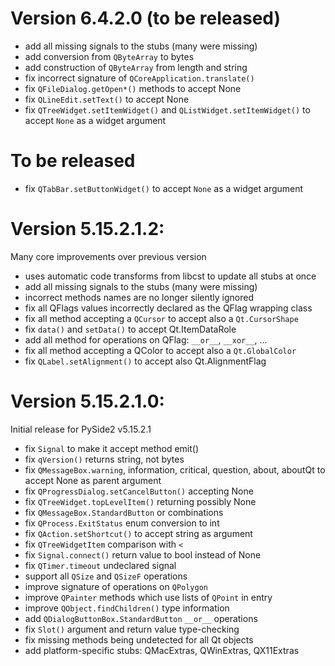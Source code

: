 

Version 6.4.2.0 (to be released)
===============
* add all missing signals to the stubs (many were missing)
* add conversion from `QByteArray` to bytes
* add construction of `QByteArray` from length and string
* fix incorrect signature of `QCoreApplication.translate()`
* fix `QFileDialog.getOpen*()` methods to accept None
* fix `QLineEdit.setText()` to accept None
* fix `QTreeWidget.setItemWidget()` and `QListWidget.setItemWidget()` to accept `None` as a widget argument


To be released
==============
* fix `QTabBar.setButtonWidget()` to accept `None` as a widget argument


Version 5.15.2.1.2:
===================
Many core improvements over previous version

* uses automatic code transforms from libcst to update all stubs at once
* add all missing signals to the stubs (many were missing)
* incorrect methods names are no longer silently ignored
* fix all QFlags values incorrectly declared as the QFlag wrapping class
* fix all method accepting a `QCursor` to accept also a `Qt.CursorShape`
* fix `data()` and `setData()` to accept Qt.ItemDataRole
* add all method for operations on QFlag: `__or__`, `__xor__`, ...
* fix all method accepting a QColor to accept also a `Qt.GlobalColor`
* fix `QLabel.setAlignment()` to accept also Qt.AlignmentFlag


Version 5.15.2.1.0:
===================
Initial release for PySide2 v5.15.2.1

* fix `Signal` to make it accept method emit()
* fix `qVersion()` returns string, not bytes
* fix `QMessageBox.warning`, information, critical, question, about, aboutQt to accept None as parent argument
* fix `QProgressDialog.setCancelButton()` accepting None
* fix `QTreeWidget.topLevelItem()` returning possibly None
* fix `QMessageBox.StandardButton` or combinations
* fix `QProcess.ExitStatus` enum conversion to int
* fix `QAction.setShortcut()` to accept string as argument
* fix `QTreeWidgetItem` comparison with `<` 
* fix `Signal.connect()` return value to bool instead of None
* fix `QTimer.timeout` undeclared signal
* support all `QSize` and `QSizeF` operations
* improve signature of operations on `QPolygon`
* improve `QPainter` methods which use lists of `QPoint` in entry
* improve `QObject.findChildren()` type information
* add `QDialogButtonBox.StandardButton` `__or__` operations
* fix `Slot()` argument and return value type-checking
* fix missing methods being undetected for all Qt objects
* add platform-specific stubs: QMacExtras, QWinExtras, QX11Extras
